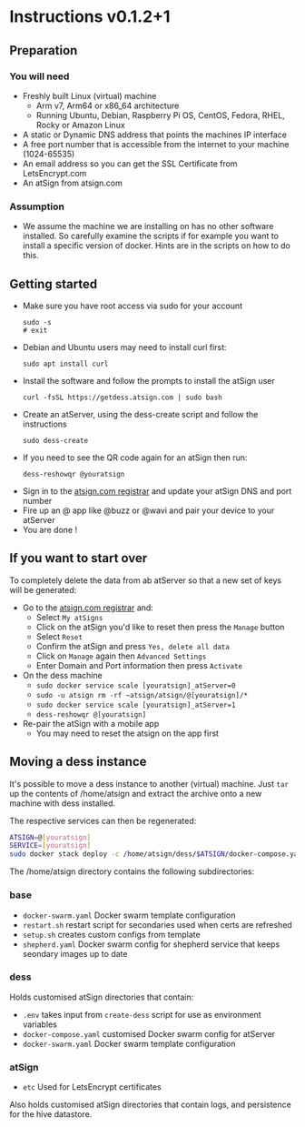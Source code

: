 # Instructions v0.1.2+1

## Preparation
### You will need
- Freshly built Linux (virtual) machine
  - Arm v7, Arm64 or x86_64 architecture
  - Running Ubuntu, Debian, Raspberry Pi OS, CentOS, Fedora, RHEL, Rocky or
   Amazon Linux
- A static or Dynamic DNS address that points the machines IP interface
- A free port number that is accessible from the internet to your machine 
(1024-65535)
- An email address so you can get the SSL Certificate from LetsEncrypt.com
- An atSign from atsign.com

### Assumption
- We assume the machine we are installing on has no other software installed.
So carefully examine the scripts if for example you want to install a
specific version of docker. Hints are in the scripts on how to do this.

## Getting started
- Make sure you have root access via sudo for your account
  ```
  sudo -s
  # exit
  ```
- Debian and Ubuntu users may need to install curl first:
  ```
  sudo apt install curl
  ```
- Install the software and follow the prompts to install the atSign user
  ```
  curl -fsSL https://getdess.atsign.com | sudo bash
  ```
- Create an atServer, using the dess-create script and follow the instructions
  ```
  sudo dess-create
  ```
- If you need to see the QR code again for an atSign then run:
  ```
  dess-reshowqr @youratsign
  ```
- Sign in to the [atsign.com registrar](https://my.atsign.com) and update
your atSign DNS and port number
- Fire up an @ app like @buzz or @wavi and pair your device to your atServer
- You are done !

## If you want to start over

To completely delete the data from ab atServer so that a new set of keys will
be generated:

- Go to the [atsign.com registrar](https://my.atsign.com) and:
  - Select `My atSigns`
  - Click on the atSign you'd like to reset then press the `Manage` button
  - Select `Reset`
  - Confirm the atSign and press `Yes, delete all data`
  - Click on `Manage` again then `Advanced Settings`
  - Enter Domain and Port information then press `Activate`
- On the dess machine
  - `sudo docker service scale [youratsign]_atServer=0`
  - `sudo -u atsign rm -rf ~atsign/atsign/@[youratsign]/*`
  - `sudo docker service scale [youratsign]_atServer=1`
  - `dess-reshowqr @[youratsign]`
- Re-pair the atSign with a mobile app
  - You may need to reset the atsign on the app first

## Moving a dess instance

It's possible to move a dess instance to another (virtual) machine.
Just `tar` up the contents of /home/atsign and extract the archive
onto a new machine with dess installed.

The respective services can then be regenerated:

```bash
ATSIGN=@[youratsign]
SERVICE=[youratsign]
sudo docker stack deploy -c /home/atsign/dess/$ATSIGN/docker-compose.yaml $SERVICE
```

The /home/atsign directory contains the following subdirectories:

### base

- `docker-swarm.yaml` Docker swarm template configuration
- `restart.sh` restart script for secondaries used when certs are refreshed
- `setup.sh` creates custom configs from template
- `shepherd.yaml` Docker swarm config for shepherd service that keeps
seondary images up to date

### dess

Holds customised atSign directories that contain:

- `.env` takes input from `create-dess` script for use as environment variables
- `docker-compose.yaml` customised Docker swarm config for atServer
- `docker-swarm.yaml` Docker swarm template configuration

### atSign

- `etc` Used for LetsEncrypt certificates

Also holds customised atSign directories that contain logs, and persistence for
the hive datastore.
